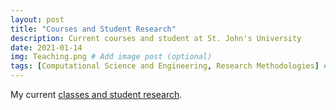 ```yaml
---
layout: post
title: "Courses and Student Research"
description: Current courses and student at St. John's University
date: 2021-01-14
img: Teaching.png # Add image post (optional)
tags: [Computational Science and Engineering, Research Methodologies] # add tag
---
```

My current [classes and student research](https://maherou.github.io/Teaching).
